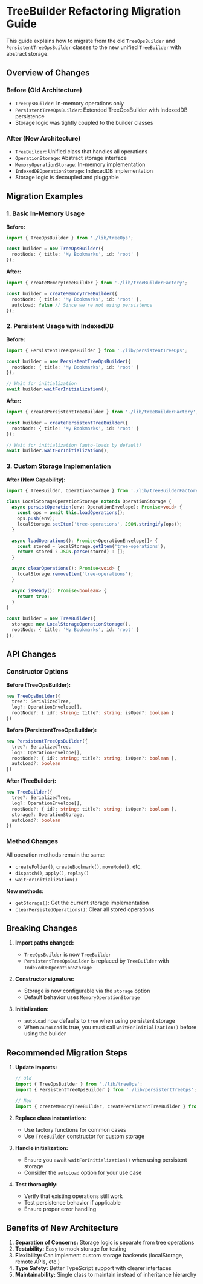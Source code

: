 # TreeBuilder Refactoring Migration Guide

This guide explains how to migrate from the old `TreeOpsBuilder` and `PersistentTreeOpsBuilder` classes to the new unified `TreeBuilder` with abstract storage.

## Overview of Changes

### Before (Old Architecture)
- `TreeOpsBuilder`: In-memory operations only
- `PersistentTreeOpsBuilder`: Extended TreeOpsBuilder with IndexedDB persistence
- Storage logic was tightly coupled to the builder classes

### After (New Architecture)
- `TreeBuilder`: Unified class that handles all operations
- `OperationStorage`: Abstract storage interface
- `MemoryOperationStorage`: In-memory implementation
- `IndexedDBOperationStorage`: IndexedDB implementation
- Storage logic is decoupled and pluggable

## Migration Examples

### 1. Basic In-Memory Usage

**Before:**
```typescript
import { TreeOpsBuilder } from './lib/treeOps';

const builder = new TreeOpsBuilder({
  rootNode: { title: 'My Bookmarks', id: 'root' }
});
```

**After:**
```typescript
import { createMemoryTreeBuilder } from './lib/treeBuilderFactory';

const builder = createMemoryTreeBuilder({
  rootNode: { title: 'My Bookmarks', id: 'root' },
  autoLoad: false // Since we're not using persistence
});
```

### 2. Persistent Usage with IndexedDB

**Before:**
```typescript
import { PersistentTreeOpsBuilder } from './lib/persistentTreeOps';

const builder = new PersistentTreeOpsBuilder({
  rootNode: { title: 'My Bookmarks', id: 'root' }
});

// Wait for initialization
await builder.waitForInitialization();
```

**After:**
```typescript
import { createPersistentTreeBuilder } from './lib/treeBuilderFactory';

const builder = createPersistentTreeBuilder({
  rootNode: { title: 'My Bookmarks', id: 'root' }
});

// Wait for initialization (auto-loads by default)
await builder.waitForInitialization();
```

### 3. Custom Storage Implementation

**After (New Capability):**
```typescript
import { TreeBuilder, OperationStorage } from './lib/treeBuilderFactory';

class LocalStorageOperationStorage extends OperationStorage {
  async persistOperation(env: OperationEnvelope): Promise<void> {
    const ops = await this.loadOperations();
    ops.push(env);
    localStorage.setItem('tree-operations', JSON.stringify(ops));
  }

  async loadOperations(): Promise<OperationEnvelope[]> {
    const stored = localStorage.getItem('tree-operations');
    return stored ? JSON.parse(stored) : [];
  }

  async clearOperations(): Promise<void> {
    localStorage.removeItem('tree-operations');
  }

  async isReady(): Promise<boolean> {
    return true;
  }
}

const builder = new TreeBuilder({
  storage: new LocalStorageOperationStorage(),
  rootNode: { title: 'My Bookmarks', id: 'root' }
});
```

## API Changes

### Constructor Options

**Before (TreeOpsBuilder):**
```typescript
new TreeOpsBuilder({
  tree?: SerializedTree,
  log?: OperationEnvelope[],
  rootNode?: { id?: string; title?: string; isOpen?: boolean }
})
```

**Before (PersistentTreeOpsBuilder):**
```typescript
new PersistentTreeOpsBuilder({
  tree?: SerializedTree,
  log?: OperationEnvelope[],
  rootNode?: { id?: string; title?: string; isOpen?: boolean },
  autoLoad?: boolean
})
```

**After (TreeBuilder):**
```typescript
new TreeBuilder({
  tree?: SerializedTree,
  log?: OperationEnvelope[],
  rootNode?: { id?: string; title?: string; isOpen?: boolean },
  storage?: OperationStorage,
  autoLoad?: boolean
})
```

### Method Changes

All operation methods remain the same:
- `createFolder()`, `createBookmark()`, `moveNode()`, etc.
- `dispatch()`, `apply()`, `replay()`
- `waitForInitialization()`

**New methods:**
- `getStorage()`: Get the current storage implementation
- `clearPersistedOperations()`: Clear all stored operations

## Breaking Changes

1. **Import paths changed:**
   - `TreeOpsBuilder` is now `TreeBuilder`
   - `PersistentTreeOpsBuilder` is replaced by `TreeBuilder` with `IndexedDBOperationStorage`

2. **Constructor signature:**
   - Storage is now configurable via the `storage` option
   - Default behavior uses `MemoryOperationStorage`

3. **Initialization:**
   - `autoLoad` now defaults to `true` when using persistent storage
   - When `autoLoad` is true, you must call `waitForInitialization()` before using the builder

## Recommended Migration Steps

1. **Update imports:**
   ```typescript
   // Old
   import { TreeOpsBuilder } from './lib/treeOps';
   import { PersistentTreeOpsBuilder } from './lib/persistentTreeOps';
   
   // New
   import { createMemoryTreeBuilder, createPersistentTreeBuilder } from './lib/treeBuilderFactory';
   ```

2. **Replace class instantiation:**
   - Use factory functions for common cases
   - Use `TreeBuilder` constructor for custom storage

3. **Handle initialization:**
   - Ensure you await `waitForInitialization()` when using persistent storage
   - Consider the `autoLoad` option for your use case

4. **Test thoroughly:**
   - Verify that existing operations still work
   - Test persistence behavior if applicable
   - Ensure proper error handling

## Benefits of New Architecture

1. **Separation of Concerns:** Storage logic is separate from tree operations
2. **Testability:** Easy to mock storage for testing
3. **Flexibility:** Can implement custom storage backends (localStorage, remote APIs, etc.)
4. **Type Safety:** Better TypeScript support with clearer interfaces
5. **Maintainability:** Single class to maintain instead of inheritance hierarchy
